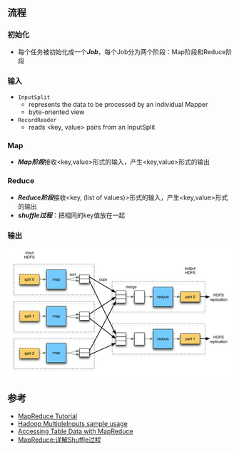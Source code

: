 ## 流程
### 初始化
* 每个任务被初始化成一个***Job***，每个Job分为两个阶段：Map阶段和Reduce阶段

### 输入
* `InputSplit`
    * represents the data to be processed by an individual Mapper
    * byte-oriented view
* `RecordReader`
    * reads &lt;key, value&gt; pairs from an InputSplit


### Map
* ***Map阶段***接收<key,value\>形式的输入，产生<key,value\>形式的输出

### Reduce
* ***Reduce阶段***接收<key, (list of values)\>形式的输入，产生<key,value\>形式的输出
* ***shuffle过程***：把相同的key值放在一起

### 输出

![](/images/MapReduce.png)


## 参考
* [MapReduce Tutorial](http://hadoop.apache.org/docs/r2.7.1/hadoop-mapreduce-client/hadoop-mapreduce-client-core/MapReduceTutorial.html)
* [Hadoop MultipleInputs sample usage](http://www.lichun.cc/blog/2012/05/hadoop-multipleinputs-usage/)
* [Accessing Table Data with MapReduce](http://www.cloudera.com/content/cloudera/en/documentation/core/latest/topics/cdh_ig_table_access_mapreduce.html)
* [MapReduce:详解Shuffle过程](http://langyu.iteye.com/blog/992916)